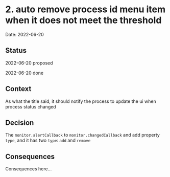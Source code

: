 # 2. auto remove process id menu item when it does not meet the threshold

Date: 2022-06-20

## Status

2022-06-20 proposed

2022-06-20 done

## Context

As what the title said, it should notify the process to update the ui when process status changed

## Decision

The `monitor.alertCallback` to `monitor.changedCallback` and add property `type`, and it has two `type`: `add` and `remove`

## Consequences

Consequences here...

